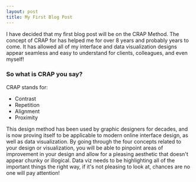 ```yaml
---
layout: post
title: My First Blog Post
---
```



I have decided that my first blog post will be on the CRAP Method. 
The concept of CRAP for has helped me for over 8 years and probably years to come. It has allowed all of my interface and data visualization designs appear seamless and easy to understand for clients, colleagues, and even myself!


### So what is CRAP you say?

CRAP stands for:
* Contrast
* Repetition
* Alignment
* Proximity

This design method has been used by graphic designers for decades, and is now proving itself to be applicable to modern online interface design, as well as data visualization. By going through the four concepts related to your design or visualization, you will be able to pinpoint areas of improvement in your design and allow for a pleasing aesthetic that doesn't appear chunky or illogical. 
Data viz needs to be highlighting all of the important things the right way, if it's not pleasing to look at, chances are no one will pay attention!